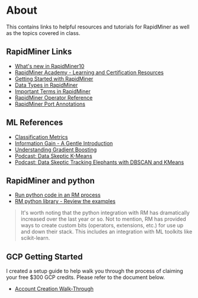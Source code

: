 # About

This contains links to helpful resources and tutorials for RapidMiner as well as the topics covered in class.

## RapidMiner Links

- [What's new in RapidMiner10](https://docs.rapidminer.com/latest/studio/releases/)
- [RapidMiner Academy - Learning and Certification Resources](https://academy.rapidminer.com/)
- [Getting Started with RapidMiner](https://docs.rapidminer.com/latest/studio/getting-started/)
- [Data Types in RapidMiner](https://docs.rapidminer.com/latest/studio/getting-started/important-terms.html#data-types)
- [Important Terms in RapidMiner](https://docs.rapidminer.com/latest/studio/getting-started/important-terms.html)
- [RapidMiner Operator Reference](https://docs.rapidminer.com/latest/studio/operators/rapidminer-studio-operator-reference.pdf)
- [RapidMiner Port Annotations](https://docs.rapidminer.com/latest/studio/getting-started/important-terms.html#port-info)
  

## ML References

- [Classification Metrics](https://en.wikipedia.org/wiki/Precision_and_recall) 
- [Information Gain - A Gentle Introduction](https://victorzhou.com/blog/information-gain/)
- [Understanding Gradient Boosting](https://towardsdatascience.com/understanding-gradient-boosting-machines-9be756fe76ab)
- [Podcast: Data Skeptic K-Means](https://dataskeptic.com/blog/episodes/2022/k-means-clustering)
- [Podcast: Data Skeptic Tracking Elephants with DBSCAN and KMeans](https://dataskeptic.com/blog/episodes/2022/tracking-elephant-clusters)

## RapidMiner and python 

- [Run python code in an RM process](https://docs.rapidminer.com/9.10/studio/connect/python/index.html)
- [RM python library - Review the examples](https://github.com/rapidminer/python-rapidminer)

> It's worth noting that the python integration with RM has dramatically increased over the last year or so.  Not to mention, RM has provided ways to create custom bits (operators, extensions, etc.) for use up and down their stack.  This includes an integration with ML toolkits like scikit-learn.

## GCP Getting Started

I created a setup guide to help walk you through the process of claiming your free $300 GCP credits.  Please refer to the document below.

- [Account Creation Walk-Through](https://docs.google.com/document/d/1A5GkLe9sH1faF3mSouJDLBRu7VH5Bs_Lzq6grn8BuFs/edit?usp=sharing)


